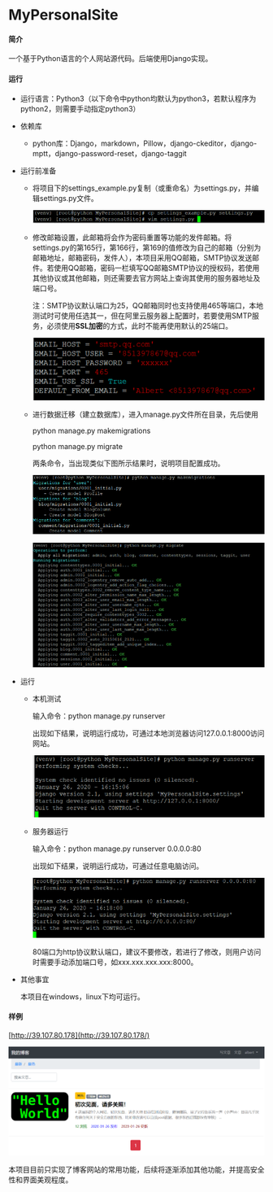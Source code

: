 # MyPersonalSite

#### 简介

一个基于Python语言的个人网站源代码。后端使用Django实现。

#### 运行

- 运行语言：Python3（以下命令中python均默认为python3，若默认程序为python2，则需要手动指定python3）

- 依赖库

  - python库：Django，markdown，Pillow，django-ckeditor，django-mptt，django-password-reset，django-taggit

- 运行前准备

  - 将项目下的settings_example.py复制（或重命名）为settings.py，并编辑settings.py文件。

    ![image-20200126155648440](assets/image-20200126155648440.png)
    
  - 修改邮箱设置，此邮箱将会作为密码重置等功能的发件邮箱。将settings.py的第165行，第166行，第169的值修改为自己的邮箱（分别为邮箱地址，邮箱密码，发件人），本项目采用QQ邮箱，SMTP协议发送邮件。若使用QQ邮箱，密码一栏填写QQ邮箱SMTP协议的授权码，若使用其他协议或其他邮箱，则还需要去官方网站上查询其使用的服务器地址及端口号。
  
    注：SMTP协议默认端口为25，QQ邮箱同时也支持使用465等端口，本地测试时可使用任选其一，但在阿里云服务器上配置时，若要使用SMTP服务，必须使用**SSL加密**的方式，此时不能再使用默认的25端口。
  
    ![image-20200127102413677](assets/image-20200127102413677.png)
  
  - 进行数据迁移（建立数据库），进入manage.py文件所在目录，先后使用
  
    python manage.py makemigrations
  
    python manage.py migrate
  
    两条命令，当出现类似下图所示结果时，说明项目配置成功。
  
    ![image-20200126161159413](assets/image-20200126161159413.png)
  
    ![image-20200126161212195](assets/image-20200126161212195.png)
  
- 运行

  - 本机测试

    输入命令：python manage.py runserver

    出现如下结果，说明运行成功，可通过本地浏览器访问127.0.0.1:8000访问网站。

    ![image-20200126161514712](assets/image-20200126161514712.png)

  - 服务器运行

    输入命令：python manage.py runserver 0.0.0.0:80

    出现如下结果，说明运行成功，可通过任意电脑访问。

    ![image-20200126161819359](assets/image-20200126161819359.png)

    80端口为http协议默认端口，建议不要修改，若进行了修改，则用户访问时需要手动添加端口号，如xxx.xxx.xxx.xxx:8000。

- 其他事宜

  本项目在windows，linux下均可运行。

#### 样例

[http://39.107.80.178](http://39.107.80.178/)

![image-20200126162347327](assets/image-20200126162347327.png)

本项目目前只实现了博客网站的常用功能，后续将逐渐添加其他功能，并提高安全性和界面美观程度。